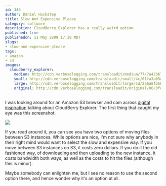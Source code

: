 ```yaml
--- 
id: 346
author: Daniel Huckstep
title: Slow And Expensive Please
category: software
description: CloudBerry Explorer has a really weird option.
published: true
publishedon: 11 May 2009 17:30 MDT
slugs: 
- slow-and-expensive-please
tags: 
- amazon
- s3
images: 
  cloudberry_explorer: 
    medium: http://cdn.verboselogging.com/transloadit/medium/77/7a423675607ce86b70c3f63d72f2bf/cloudberry-explorer.png
    small: http://cdn.verboselogging.com/transloadit/small/4c/01fa3a03c9ca3daf45e6f3db338550/cloudberry-explorer.png
    large: http://cdn.verboselogging.com/transloadit/large/5d/2a6a8fb5b7019f193cbb6d434a6495/cloudberry-explorer.png
    original: http://cdn.verboselogging.com/transloadit/original/00/3fd0822bda8ac0b0dd04846d473408/cloudberry-explorer.png
---
```

I was looking around for an Amazon S3 browser and cam across [digital inspiration](http://www.labnol.org/software/amazon-s3-client-for-windows-free/5431/) talking about CloudBerry Explorer. The first thing that caught my eye was this screenshot.

<img src="{{.cloudberry_explorer.large}}" class="large" />

If you read around it, you can see you have two options of moving files between S3 instances. While options are nice, I'm not sure why anybody in their right mind would want to select the slow and expensive way. If you move between S3 instances on S3, it costs zero dollars. If you do it the old fashioned way, of downloading and then uploading to the new instance, it costs bandwidth both ways, as well as the costs to hit the files (although this is minor).

Maybe somebody can enlighten me, but I see no reason to use the second option there, and hence wonder why it's an option at all.
